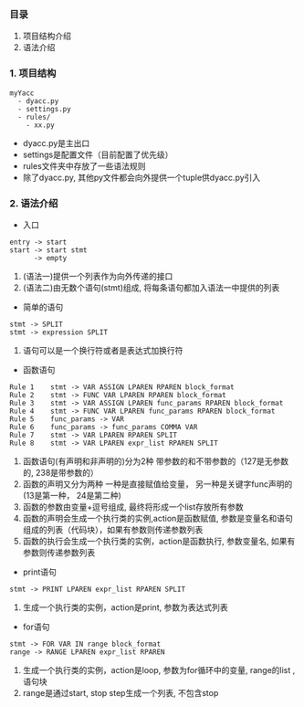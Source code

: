 
### 目录
1. 项目结构介绍
2. 语法介绍


### 1. 项目结构

```
myYacc
  - dyacc.py
  - settings.py
  - rules/
    - xx.py
```
- dyacc.py是主出口
- settings是配置文件（目前配置了优先级）
- rules文件夹中存放了一些语法规则
- 除了dyacc.py, 其他py文件都会向外提供一个tuple供dyacc.py引入


### 2. 语法介绍
- 入口

```
entry -> start
start -> start stmt
      -> empty
```
1. (语法一)提供一个列表作为向外传递的接口
2. (语法二)由无数个语句(stmt)组成, 将每条语句都加入语法一中提供的列表

- 简单的语句

```
stmt -> SPLIT
stmt -> expression SPLIT
```
1. 语句可以是一个换行符或者是表达式加换行符

- 函数语句

```
Rule 1    stmt -> VAR ASSIGN LPAREN RPAREN block_format
Rule 2    stmt -> FUNC VAR LPAREN RPAREN block_format
Rule 3    stmt -> VAR ASSIGN LPAREN func_params RPAREN block_format
Rule 4    stmt -> FUNC VAR LPAREN func_params RPAREN block_format
Rule 5    func_params -> VAR
Rule 6    func_params -> func_params COMMA VAR
Rule 7    stmt -> VAR LPAREN RPAREN SPLIT
Rule 8    stmt -> VAR LPAREN expr_list RPAREN SPLIT
```
1. 函数语句(有声明和非声明的)分为2种 带参数的和不带参数的（127是无参数的, 238是带参数的）
2. 函数的声明又分为两种 一种是直接赋值给变量， 另一种是关键字func声明的 (13是第一种， 24是第二种)
3. 函数的参数由变量+逗号组成, 最终将形成一个list存放所有参数
4. 函数的声明会生成一个执行类的实例,action是函数赋值, 参数是变量名和语句组成的列表（代码块），如果有参数则传递参数列表
5. 函数的执行会生成一个执行类的实例，action是函数执行, 参数变量名, 如果有参数则传递参数列表

- print语句

```
stmt -> PRINT LPAREN expr_list RPAREN SPLIT
```
1. 生成一个执行类的实例，action是print, 参数为表达式列表

- for语句

```
stmt -> FOR VAR IN range block_format
range -> RANGE LPAREN expr_list RPAREN
```
1.  生成一个执行类的实例，action是loop, 参数为for循环中的变量, range的list ,语句块
2. range是通过start, stop step生成一个列表, 不包含stop